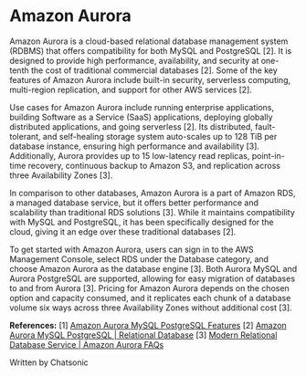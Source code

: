 # Amazon Aurora

Amazon Aurora is a cloud-based relational database management system (RDBMS) that offers compatibility for both MySQL and PostgreSQL [2]. It is designed to provide high performance, availability, and security at one-tenth the cost of traditional commercial databases [2]. Some of the key features of Amazon Aurora include built-in security, serverless computing, multi-region replication, and support for other AWS services [2].

Use cases for Amazon Aurora include running enterprise applications, building Software as a Service (SaaS) applications, deploying globally distributed applications, and going serverless [2]. Its distributed, fault-tolerant, and self-healing storage system auto-scales up to 128 TiB per database instance, ensuring high performance and availability [3]. Additionally, Aurora provides up to 15 low-latency read replicas, point-in-time recovery, continuous backup to Amazon S3, and replication across three Availability Zones [3].

In comparison to other databases, Amazon Aurora is a part of Amazon RDS, a managed database service, but it offers better performance and scalability than traditional RDS solutions [3]. While it maintains compatibility with MySQL and PostgreSQL, it has been specifically designed for the cloud, giving it an edge over these traditional databases [2].

To get started with Amazon Aurora, users can sign in to the AWS Management Console, select RDS under the Database category, and choose Amazon Aurora as the database engine [3]. Both Aurora MySQL and Aurora PostgreSQL are supported, allowing for easy migration of databases to and from Aurora [3]. Pricing for Amazon Aurora depends on the chosen option and capacity consumed, and it replicates each chunk of a database volume six ways across three Availability Zones without additional cost [3].

<b>References:</b>
<span>[1] <a href='https://aws.amazon.com/rds/aurora/features/' target='_blank' class='text-purple-1 underline'>Amazon Aurora MySQL PostgreSQL Features</a></span>
<span>[2] <a href='https://aws.amazon.com/rds/aurora/' target='_blank' class='text-purple-1 underline'>Amazon Aurora MySQL PostgreSQL | Relational Database</a></span>
<span>[3] <a href='https://aws.amazon.com/rds/aurora/faqs/' target='_blank' class='text-purple-1 underline'>Modern Relational Database Service | Amazon Aurora FAQs</a></span>


Written by Chatsonic